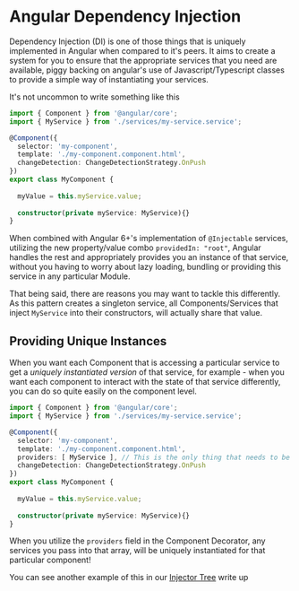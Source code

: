 # Angular Dependency Injection

Dependency Injection \(DI\) is one of those things that is uniquely implemented in Angular when compared to it's peers. It aims to create a system for you to ensure that the appropriate services that you need are available, piggy backing on angular's use of Javascript/Typescript classes to provide a simple way of instantiating your services.

It's not uncommon to write something like this


```typescript
import { Component } from '@angular/core';
import { MyService } from './services/my-service.service';

@Component({
  selector: 'my-component',
  template: './my-component.component.html',
  changeDetection: ChangeDetectionStrategy.OnPush
})
export class MyComponent {
  
  myValue = this.myService.value;
  
  constructor(private myService: MyService){}
}
```

When combined with Angular 6+'s implementation of `@Injectable` services, utilizing the new property/value combo `providedIn: "root"`, Angular handles the rest and appropriately provides you an instance of that service, without you having to worry about lazy loading, bundling or providing this service in any particular Module.

That being said, there are reasons you may want to tackle this differently. As this pattern creates a singleton service, all Components/Services that inject `MyService` into their constructors, will actually share that value.

## Providing Unique Instances 

When you want each Component that is accessing a particular service to get a _uniquely instantiated version_ of that service, for example - when you want each component to interact with the state of that service differently, you can do so quite easily on the component level.

```typescript
import { Component } from '@angular/core';
import { MyService } from './services/my-service.service';

@Component({
  selector: 'my-component',
  template: './my-component.component.html',
  providers: [ MyService ], // This is the only thing that needs to be changed
  changeDetection: ChangeDetectionStrategy.OnPush
})
export class MyComponent {
  
  myValue = this.myService.value;
  
  constructor(private myService: MyService){}
}
```
When you utilize the `providers` field in the Component Decorator, any services you pass into that array, will be uniquely instantiated for that particular component!

You can see another example of this in our [Injector Tree](angular2/the_injector_tree.md) write up
